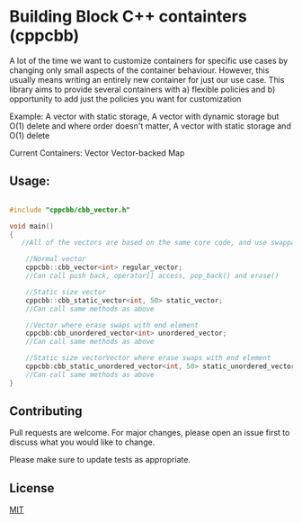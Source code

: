 # Building Block C++ containters (cppcbb)

A lot of the time we want to customize containers for specific use cases by changing only small aspects of the container behaviour.
However, this usually means writing an entirely new container for just our use case. 
This library aims to provide several containers with a) flexible policies and b) opportunity to add just the policies you want for customization

Example: A vector with static storage, A vector with dynamic storage but O(1) delete and where order doesn't matter, A vector with static storage and O(1) delete

Current Containers:
  Vector
  Vector-backed Map

## Usage:

``` C++

#include "cppcbb/cbb_vector.h"

void main()
{
   //All of the vectors are based on the same core code, and use swappable components to customize their behaviour

    //Normal vector
    cppcbb::cbb_vector<int> regular_vector;
    //Can call push back, operator[] access, pop_back() and erase()

    //Static size vector
    cppcbb::cbb_static_vector<int, 50> static_vector;
    //Can call same methods as above

    //Vector where erase swaps with end element
    cppcbb:cbb_unordered_vector<int> unordered_vector;
    //Can call same methods as above

    //Static size vectorVector where erase swaps with end element
    cppcbb:cbb_static_unordered_vector<int, 50> static_unordered_vector;
    //Can call same methods as above
}


```

## Contributing
Pull requests are welcome. For major changes, please open an issue first to discuss what you would like to change.

Please make sure to update tests as appropriate.

## License
[MIT](https://choosealicense.com/licenses/mit/)